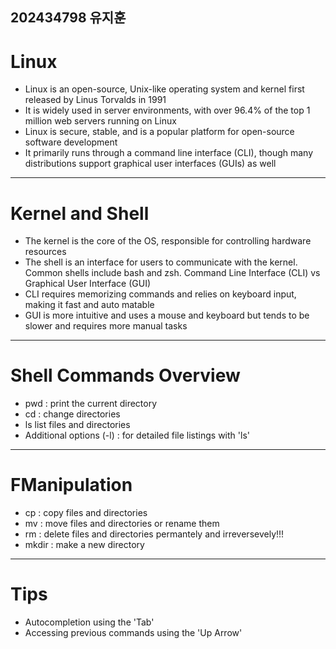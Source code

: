 ## 202434798 유지훈
# Linux
- Linux is an open-source, Unix-like operating system and kernel first released by Linus Torvalds in 1991
- It is widely used in server environments, with over 96.4% of the top 1 million web servers running on Linux
- Linux is secure, stable, and is a popular platform for open-source software development
- It primarily runs through a command line interface (CLI), though many distributions support graphical user interfaces (GUIs) as well
---
# Kernel and Shell
- The kernel is the core of the OS, responsible for controlling hardware resources
- The shell is an interface for users to communicate with the kernel. Common shells include bash and zsh. Command Line Interface (CLI) vs Graphical User Interface (GUI)
- CLI requires memorizing commands and relies on keyboard input, making it fast and auto matable
- GUI is more intuitive and uses a mouse and keyboard but tends to be slower and requires more manual tasks
---
# Shell Commands Overview
- pwd : print the current directory
- cd : change directories
- ls list files and directories
- Additional options (-l) : for
detailed file listings with 'ls'
---
# FManipulation
- cp : copy files and directories
- mv : move files and directories or rename them
- rm : delete files and directories permantely and irreversevely!!!
- mkdir : make a new directory

---
# Tips
- Autocompletion using the 'Tab'
- Accessing previous commands using the 'Up Arrow'



